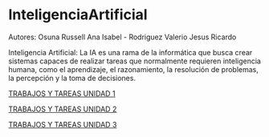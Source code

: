# InteligenciaArtificial
Autores: Osuna Russell Ana Isabel -
Rodriguez Valerio Jesus Ricardo

Inteligencia Artificial:
La IA es una rama de la informática que busca crear sistemas capaces de realizar tareas que normalmente requieren inteligencia humana, como el aprendizaje, el razonamiento, la resolución de problemas, la percepción y la toma de decisiones.

[TRABAJOS Y TAREAS UNIDAD 1](https://github.com/Jesricval/InteligenciaArtificial/tree/main/Unidad%201)

[TRABAJOS Y TAREAS UNIDAD 2](https://github.com/Jesricval/InteligenciaArtificial/tree/main/Unidad%202)

[TRABAJOS Y TAREAS UNIDAD 3](https://github.com/Jesricval/InteligenciaArtificial/tree/03b405e9ffb63c8556565bd46897546f7c86bdc4/Unidad%203)
